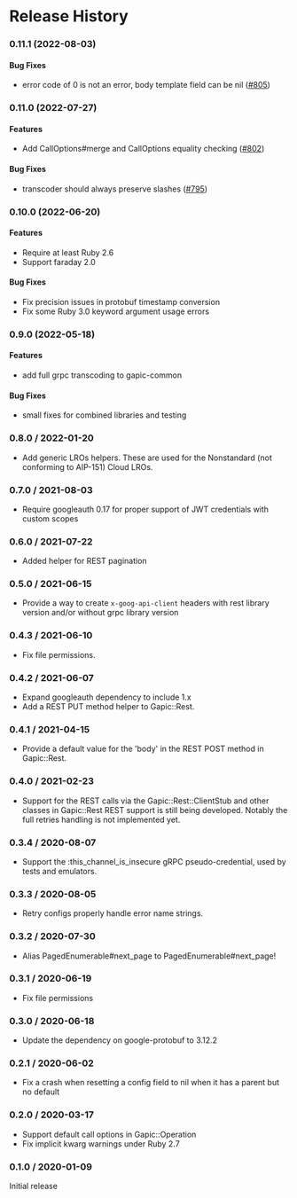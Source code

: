 # Release History

### 0.11.1 (2022-08-03)

#### Bug Fixes

* error code of 0 is not an error, body template field can be nil ([#805](https://github.com/googleapis/gapic-generator-ruby/issues/805)) 

### 0.11.0 (2022-07-27)

#### Features

* Add CallOptions#merge and CallOptions equality checking ([#802](https://github.com/googleapis/gapic-generator-ruby/issues/802)) 

#### Bug Fixes

* transcoder should always preserve slashes ([#795](https://github.com/googleapis/gapic-generator-ruby/issues/795)) 

### 0.10.0 (2022-06-20)

#### Features

* Require at least Ruby 2.6
* Support faraday 2.0
#### Bug Fixes

* Fix precision issues in protobuf timestamp conversion
* Fix some Ruby 3.0 keyword argument usage errors

### 0.9.0 (2022-05-18)

#### Features

* add full grpc transcoding to gapic-common
#### Bug Fixes

* small fixes for combined libraries and testing

### 0.8.0 / 2022-01-20

* Add generic LROs helpers. These are used for the Nonstandard (not conforming to AIP-151) Cloud LROs.

### 0.7.0 / 2021-08-03

* Require googleauth 0.17 for proper support of JWT credentials with custom scopes

### 0.6.0 / 2021-07-22

* Added helper for REST pagination

### 0.5.0 / 2021-06-15

* Provide a way to create `x-goog-api-client` headers with rest library version and/or without grpc library version

### 0.4.3 / 2021-06-10

* Fix file permissions.

### 0.4.2 / 2021-06-07

* Expand googleauth dependency to include 1.x
* Add a REST PUT method helper to Gapic::Rest.

### 0.4.1 / 2021-04-15

* Provide a default value for the 'body' in the REST POST method in Gapic::Rest.

### 0.4.0 / 2021-02-23

* Support for the REST calls via the Gapic::Rest::ClientStub and other classes in Gapic::Rest
  REST support is still being developed. Notably the full retries handling is not implemented yet.

### 0.3.4 / 2020-08-07

* Support the :this_channel_is_insecure gRPC pseudo-credential, used by tests and emulators.

### 0.3.3 / 2020-08-05

* Retry configs properly handle error name strings.

### 0.3.2 / 2020-07-30

* Alias PagedEnumerable#next_page to PagedEnumerable#next_page!

### 0.3.1 / 2020-06-19

* Fix file permissions

### 0.3.0 / 2020-06-18

* Update the dependency on google-protobuf to 3.12.2

### 0.2.1 / 2020-06-02

* Fix a crash when resetting a config field to nil when it has a parent but no default

### 0.2.0 / 2020-03-17

* Support default call options in Gapic::Operation
* Fix implicit kwarg warnings under Ruby 2.7

### 0.1.0 / 2020-01-09

Initial release
